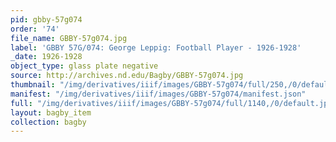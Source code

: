 ```yaml
---
pid: gbby-57g074
order: '74'
file_name: GBBY-57g074.jpg
label: 'GBBY 57G/074: George Leppig: Football Player - 1926-1928'
_date: 1926-1928
object_type: glass plate negative
source: http://archives.nd.edu/Bagby/GBBY-57g074.jpg
thumbnail: "/img/derivatives/iiif/images/GBBY-57g074/full/250,/0/default.jpg"
manifest: "/img/derivatives/iiif/images/GBBY-57g074/manifest.json"
full: "/img/derivatives/iiif/images/GBBY-57g074/full/1140,/0/default.jpg"
layout: bagby_item
collection: bagby
---
```

